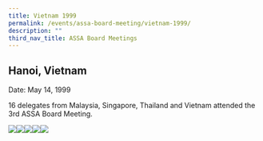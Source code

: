 ```yaml
---
title: Vietnam 1999
permalink: /events/assa-board-meeting/vietnam-1999/
description: ""
third_nav_title: ASSA Board Meetings
---
```

## Hanoi, Vietnam
Date: May 14, 1999

16 delegates from Malaysia, Singapore, Thailand and Vietnam attended the 3rd ASSA Board Meeting.

![](/images/Board%20Meeting/Vietnam%201999/Vietnam-1999-1.jpg)![](/images/Board%20Meeting/Vietnam%201999/Vietnam-1999-2.jpg)![](/images/Board%20Meeting/Vietnam%201999/Vietnam-1999-3.jpg)![](/images/Board%20Meeting/Vietnam%201999/Vietnam-1999-4.jpg)![](/images/Board%20Meeting/Vietnam%201999/Vietnam-1999-5.jpg)